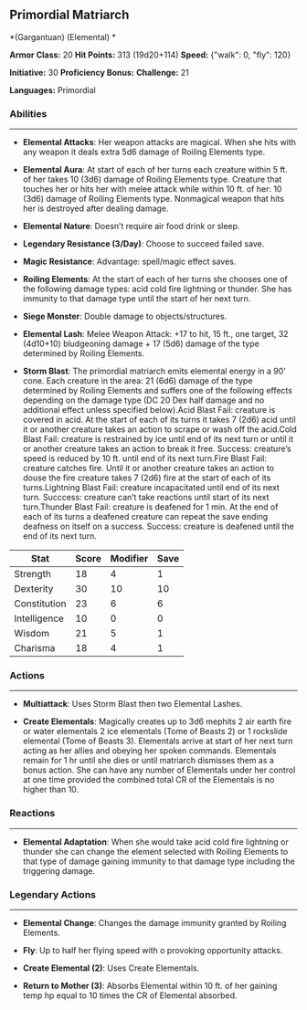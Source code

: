 ## Primordial Matriarch
*(Gargantuan) (Elemental) *

**Armor Class:** 20
**Hit Points:** 313 (19d20+114)
**Speed:** {"walk": 0, "fly": 120}

**Initiative:** 30
**Proficiency Bonus:**
**Challenge:** 21

**Languages:** Primordial

### Abilities
 --- 
- **Elemental Attacks**: Her weapon attacks are magical. When she hits with any weapon it deals extra 5d6 damage of Roiling Elements type.

- **Elemental Aura**: At start of each of her turns each creature within 5 ft. of her takes 10 (3d6) damage of Roiling Elements type. Creature that touches her or hits her with melee attack while within 10 ft. of her: 10 (3d6) damage of Roiling Elements type. Nonmagical weapon that hits her is destroyed after dealing damage.

- **Elemental Nature**: Doesn’t require air food drink or sleep.

- **Legendary Resistance (3/Day)**: Choose to succeed failed save.

- **Magic Resistance**: Advantage: spell/magic effect saves.

- **Roiling Elements**: At the start of each of her turns she chooses one of the following damage types: acid cold fire lightning or thunder. She has immunity to that damage type until the start of her next turn.

- **Siege Monster**: Double damage to objects/structures.

- **Elemental Lash**: Melee Weapon Attack: +17 to hit, 15 ft., one target, 32 (4d10+10) bludgeoning damage + 17 (5d6) damage of the type determined by Roiling Elements.

- **Storm Blast**: The primordial matriarch emits elemental energy in a 90' cone. Each creature in the area: 21 (6d6) damage of the type determined by Roiling Elements and suffers one of the following effects depending on the damage type (DC 20 Dex half damage and no additional effect unless specified below).Acid Blast Fail: creature is covered in acid. At the start of each of its turns it takes 7 (2d6) acid until it or another creature takes an action to scrape or wash off the acid.Cold Blast Fail: creature is restrained by ice until end of its next turn or until it or another creature takes an action to break it free. Success: creature’s speed is reduced by 10 ft. until end of its next turn.Fire Blast Fail: creature catches fire. Until it or another creature takes an action to douse the fire creature takes 7 (2d6) fire at the start of each of its turns.Lightning Blast Fail: creature incapacitated until end of its next turn. Succcess: creature can’t take reactions until start of its next turn.Thunder Blast Fail: creature is deafened for 1 min. At the end of each of its turns a deafened creature can repeat the save ending deafness on itself on a success. Success: creature is deafened until the end of its next turn.



| Stat | Score | Modifier | Save |
| ---- | ---- | ---- | ---- |
| Strength | 18 | 4 | 1 |
| Dexterity | 30 | 10 | 10 |
| Constitution | 23 | 6 | 6 |
| Intelligence | 10 | 0 | 0 |
| Wisdom | 21 | 5 | 1 |
| Charisma | 18 | 4 | 1 |

### Actions
 --- 
- **Multiattack**: Uses Storm Blast then two Elemental Lashes.

- **Create Elementals**: Magically creates up to 3d6 mephits 2 air earth fire or water elementals 2 ice elementals (Tome of Beasts 2) or 1 rockslide elemental (Tome of Beasts 3). Elementals arrive at start of her next turn acting as her allies and obeying her spoken commands. Elementals remain for 1 hr until she dies or until matriarch dismisses them as a bonus action. She can have any number of Elementals under her control at one time provided the combined total CR of the Elementals is no higher than 10.

### Reactions
 --- 
- **Elemental Adaptation**: When she would take acid cold fire lightning or thunder she can change the element selected with Roiling Elements to that type of damage gaining immunity to that damage type including the triggering damage.

### Legendary Actions
 --- 
- **Elemental Change**: Changes the damage immunity granted by Roiling Elements.

- **Fly**: Up to half her flying speed with o provoking opportunity attacks.

- **Create Elemental (2)**: Uses Create Elementals.

- **Return to Mother (3)**: Absorbs Elemental within 10 ft. of her gaining temp hp equal to 10 times the CR of Elemental absorbed.

